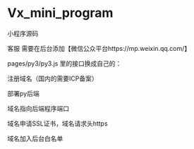 # Vx_mini_program

小程序源码

客服 需要在后台添加【微信公众平台https://mp.weixin.qq.com/】

pages/py3/py3.js 里的接口换成自己的： 

注册域名（国内的需要ICP备案）

部署py后端

域名指向后端程序端口

域名申请SSL证书，域名请求头https

域名加入后台白名单
